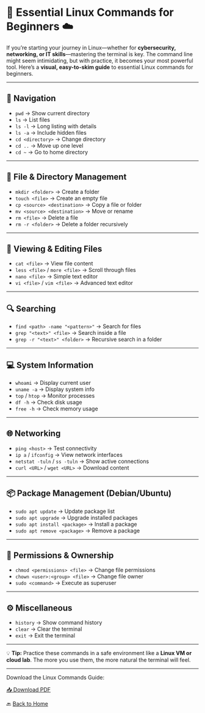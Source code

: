 # 🐧 Essential Linux Commands for Beginners ☁️

If you’re starting your journey in Linux—whether for **cybersecurity, networking, or IT skills**—mastering the terminal is key. The command line might seem intimidating, but with practice, it becomes your most powerful tool. Here’s a **visual, easy-to-skim guide** to essential Linux commands for beginners.

---

## 🧭 Navigation
- `pwd` → Show current directory  
- `ls` → List files  
- `ls -l` → Long listing with details  
- `ls -a` → Include hidden files  
- `cd <directory>` → Change directory  
- `cd ..` → Move up one level  
- `cd ~` → Go to home directory  

---

## 📂 File & Directory Management
- `mkdir <folder>` → Create a folder  
- `touch <file>` → Create an empty file  
- `cp <source> <destination>` → Copy a file or folder  
- `mv <source> <destination>` → Move or rename  
- `rm <file>` → Delete a file  
- `rm -r <folder>` → Delete a folder recursively  

---

## 📄 Viewing & Editing Files
- `cat <file>` → View file content  
- `less <file>` / `more <file>` → Scroll through files  
- `nano <file>` → Simple text editor  
- `vi <file>` / `vim <file>` → Advanced text editor  

---

## 🔍 Searching
- `find <path> -name "<pattern>"` → Search for files  
- `grep "<text>" <file>` → Search inside a file  
- `grep -r "<text>" <folder>` → Recursive search in a folder  

---

## 💻 System Information
- `whoami` → Display current user  
- `uname -a` → Display system info  
- `top` / `htop` → Monitor processes  
- `df -h` → Check disk usage  
- `free -h` → Check memory usage  

---

## 🌐 Networking
- `ping <host>` → Test connectivity  
- `ip a` / `ifconfig` → View network interfaces  
- `netstat -tuln` / `ss -tuln` → Show active connections  
- `curl <URL>` / `wget <URL>` → Download content  

---

## 📦 Package Management (Debian/Ubuntu)
- `sudo apt update` → Update package list  
- `sudo apt upgrade` → Upgrade installed packages  
- `sudo apt install <package>` → Install a package  
- `sudo apt remove <package>` → Remove a package  

---

## 🔐 Permissions & Ownership
- `chmod <permissions> <file>` → Change file permissions  
- `chown <user>:<group> <file>` → Change file owner  
- `sudo <command>` → Execute as superuser  

---

## ⚙️ Miscellaneous
- `history` → Show command history  
- `clear` → Clear the terminal  
- `exit` → Exit the terminal  

---

💡 **Tip:** Practice these commands in a safe environment like a **Linux VM or cloud lab**. The more you use them, the more natural the terminal will feel.

---
<p>Download the Linux Commands Guide:</p>
<a href="../downloadables/linux-commands.pdf" 
   download="linux-commands-guide.pdf"
   type="application/pdf">
   📥 Download PDF
</a>

🔙 [Back to Home](../index.md) 